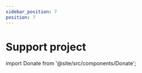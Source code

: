 ```yaml
---
sidebar_position: 7
position: 7
---
```


# Support project

import Donate from '@site/src/components/Donate';

<Donate />


<!-- 
#### Support by bank transaction:

АНО "ИНФОКУЛЬТУРА", ИНН 7702389486  
Расчётный счёт 40703 810 8026 2000 0019 в АО "АЛЬФА-БАНК" Г МОСКВА, БИК 044525593, к/с 30101810200000000593  
Назначение платежа: добровольный благотворительный взнос  -->
 